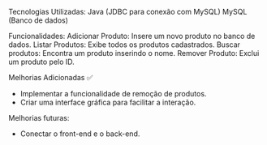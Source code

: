 
Tecnologias Utilizadas:
Java (JDBC para conexão com MySQL)
MySQL (Banco de dados)

Funcionalidades: 
Adicionar Produto: Insere um novo produto no banco de dados.
Listar Produtos: Exibe todos os produtos cadastrados.
Buscar produtos: Encontra um produto inserindo o nome.
Remover Produto: Exclui um produto pelo ID.

Melhorias Adicionadas ✅️
- Implementar a funcionalidade de remoção de produtos.
- Criar uma interface gráfica para facilitar a interação.

Melhorias futuras:
- Conectar o front-end e o back-end.
